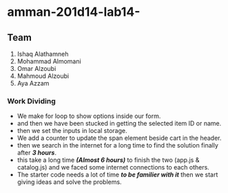 # amman-201d14-lab14-

## Team
1. Ishaq Alathamneh
1. Mohammad Almomani
1. Omar Alzoubi
1. Mahmoud Alzoubi 
1. Aya Azzam

### Work Dividing

* We make for loop to show options inside our form.
* and then we have been stucked in getting the selected item ID or name.
* then we set the inputs in local storage.
* We add a counter to update the span element beside cart in the header.
* then we search in the internet for a long time to find the solution finally after ***3 hours***.
* this take a long time ***(Almost 6 hours)*** to finish the two (app.js & catalog.js) and we faced some internet connections to each others.
* The starter code needs a lot of time ***to be familier with it*** then we start giving ideas and solve the problems.